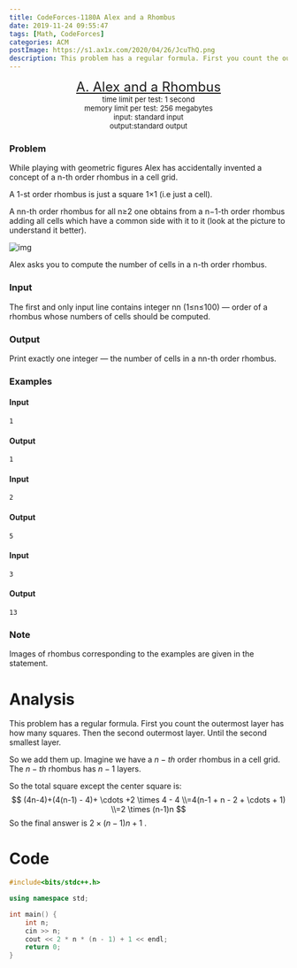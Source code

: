 ```yaml
---
title: CodeForces-1180A Alex and a Rhombus
date: 2019-11-24 09:55:47
tags: [Math, CodeForces]
categories: ACM
postImage: https://s1.ax1x.com/2020/04/26/JcuThQ.png
description: This problem has a regular formula. First you count the outermost layer has how many squares. Then the second outermost layer. Until the second smallest layer.
---
```


<center style="line-height=20px">
        <font size="5">
            <a target="_blank" rel="noopener" href="https://codeforces.com/contest/1180/problem/A" one-link-mark="yes">A. Alex and a Rhombus</a><br>
        </font>
        <font size="2">
            time limit per test: 1 second <br>
            memory limit per test: 256 megabytes<br>
            input: standard input<br>
            output:standard output<br>
        </font>
    </center>

### Problem

While playing with geometric figures Alex has accidentally invented a concept of a n-th order rhombus in a cell grid.

A 1-st order rhombus is just a square 1×1 (i.e just a cell).

A nn-th order rhombus for all n≥2 one obtains from a n−1-th order rhombus adding all cells which have a common side with it to it (look at the picture to understand it better).

![img](https://imgconvert.csdnimg.cn/aHR0cHM6Ly92ai56MTgwLmNuL2FhZmJmMzk0MjQ0MDExYjdjNTYxNTdiMWEzZGEwMmQ3?x-oss-process=image/format,png)

Alex asks you to compute the number of cells in a n-th order rhombus.

### Input

The first and only input line contains integer nn (1≤n≤100) — order of a rhombus whose numbers of cells should be computed.

### Output

Print exactly one integer — the number of cells in a nn-th order rhombus.

### Examples

#### Input

```
1
```

#### Output

```
1
```

#### Input

```
2
```

#### Output

```
5
```

#### Input

```
3
```

#### Output

```
13
```

### Note

Images of rhombus corresponding to the examples are given in the statement.

# Analysis

This problem has a regular formula. First you count the outermost layer has how many squares. Then the second outermost layer. Until the second smallest layer.

So we add them up. Imagine we have a $n-th$ order rhombus in a cell grid. The $n-th$ rhombus has $n - 1$ layers.

So the total square except the center square is:
$$
(4n-4)+(4(n-1) - 4)+ \cdots +2 \times 4 - 4 \\=4(n-1 + n - 2 + \cdots + 1) \\=2 \times (n-1)n
$$
So the final answer is $2 \times (n - 1)n + 1$ .

# Code

```c++
#include<bits/stdc++.h>

using namespace std;

int main() {
	int n;
	cin >> n;
	cout << 2 * n * (n - 1) + 1 << endl;
	return 0;
}
```